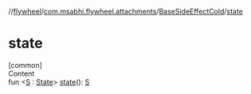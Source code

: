 //[flywheel](../../../index.md)/[com.msabhi.flywheel.attachments](../index.md)/[BaseSideEffectCold](index.md)/[state](state.md)



# state  
[common]  
Content  
fun <[S](state.md) : [State](../../com.msabhi.flywheel/-state/index.md)> [state](state.md)(): [S](state.md)  



